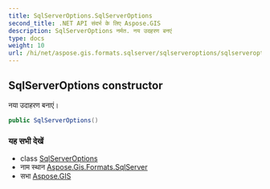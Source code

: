 ```yaml
---
title: SqlServerOptions.SqlServerOptions
second_title: .NET API संदर्भ के लिए Aspose.GIS
description: SqlServerOptions नर्मत. नय उदहरण बनएं
type: docs
weight: 10
url: /hi/net/aspose.gis.formats.sqlserver/sqlserveroptions/sqlserveroptions/
---
```

## SqlServerOptions constructor

नया उदाहरण बनाएं।

```csharp
public SqlServerOptions()
```

### यह सभी देखें

* class [SqlServerOptions](../)
* नाम स्थान [Aspose.Gis.Formats.SqlServer](../../sqlserveroptions/)
* सभा [Aspose.GIS](../../../)


